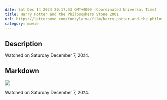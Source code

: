 ```yaml
---
date: Sat Dec 14 2024 20:17:53 GMT+0000 (Coordinated Universal Time)
title: Harry Potter and the Philosophers Stone 2001
url: https://letterboxd.com/funkylarma/film/harry-potter-and-the-philosophers-stone/
category: movie
---
```

## Description
 Watched on Saturday December 7, 2024. 

## Markdown
![](https://a.ltrbxd.com/resized/sm/upload/5t/cj/6w/6e/harrypotter2-0-600-0-900-crop.jpg?v=0053b4ed93)

Watched on Saturday December 7, 2024.
